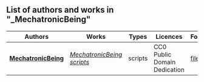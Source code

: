 ## List of authors and works in "_MechatronicBeing"  
  
| **Authors** | **Works** | **Types** | **Licences** | **Folders** |  
| ----------- | --------- | --------- | ------------ | ----------- |  
| **[MechatronicBeing](https://github.com/MechatronicBeing/)** | *[MechatronicBeing scripts](https://github.com/MechatronicBeing/resources/MechatronicBeing/scripts/MechatronicBeing/update "scripts for MechatronicBeing")* | scripts | CC0 Public Domain Dedication | [files](../../../../MechatronicBeing.md/) |  
